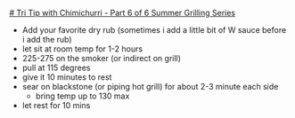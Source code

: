 [# Tri Tip with Chimichurri - Part 6 of 6 Summer Grilling Series](https://www.youtube.com/watch?v=n89ebB_ok0A&t=356s&ab_channel=MeatChurchBBQ)

- Add your favorite dry rub (sometimes i add a little bit of W sauce before i add the rub)
- let sit at room temp for 1-2 hours
- 225-275 on the smoker (or indirect on grill)
- pull at 115 degrees
- give it 10 minutes to rest
- sear on blackstone (or piping hot grill) for about 2-3 minute each side
	- bring temp up to 130 max
- let rest for 10 mins